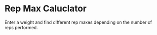 # Rep Max Caluclator
Enter a weight and find different rep maxes depending on the number of reps performed.
